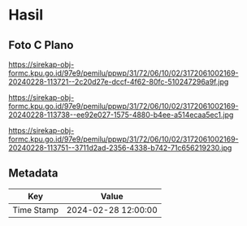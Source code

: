 # Hasil

## Foto C Plano

https://sirekap-obj-formc.kpu.go.id/97e9/pemilu/ppwp/31/72/06/10/02/3172061002169-20240228-113721--2c20d27e-dccf-4f62-80fc-510247296a9f.jpg

https://sirekap-obj-formc.kpu.go.id/97e9/pemilu/ppwp/31/72/06/10/02/3172061002169-20240228-113738--ee92e027-1575-4880-b4ee-a514ecaa5ec1.jpg

https://sirekap-obj-formc.kpu.go.id/97e9/pemilu/ppwp/31/72/06/10/02/3172061002169-20240228-113751--3711d2ad-2356-4338-b742-71c656219230.jpg


## Metadata

| Key        | Value               |
| ---------- | ------------------- |
| Time Stamp | 2024-02-28 12:00:00 |



